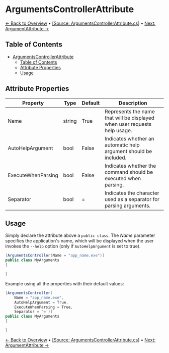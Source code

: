 # ArgumentsControllerAttribute

[← Back to Overview](Overview.md) • [[Source: ArgumentsControllerAttribute.cs]](../EasyArguments/Attributes/ArgumentsControllerAttribute.cs) • [Next: ArgumentAttribute →](./02-ArgumentAttribute.md)

## Table of Contents

- [ArgumentsControllerAttribute](#argumentscontrollerattribute)
  - [Table of Contents](#table-of-contents)
  - [Attribute Properties](#attribute-properties)
  - [Usage](#usage)


## Attribute Properties

Property|Type|Default|Description
---|---|---|---
Name|string|True|Represents the name that will be displayed when user requests help usage.
AutoHelpArgument|bool|False|Indicates whether an automatic help argument should be included.
ExecuteWhenParsing|bool|False|Indicates whether the command should be executed when parsing.
Separator|bool|=|Indicates the character used as a separator for parsing arguments.

## Usage

Simply declare the attribute above a `public class`. The *Name* parameter specifies the application's name, which will be displayed when the user invokes the `--help` option (only if `AutoHelpArgument` is set to true).

```csharp
[ArgumentsController(Name = "app_name.exe")]
public class MyArguments
{

}
```

Example using all the properties with their default values:

```csharp
[ArgumentsController(
    Name = "app_name.exe", 
    AutoHelpArgument = True, 
    ExecuteWhenParsing = True, 
    Separator = '=')]
public class MyArguments
{

}
```

[← Back to Overview](Overview.md) • [[Source: ArgumentsControllerAttribute.cs]](../EasyArguments/Attributes/ArgumentsControllerAttribute.cs) • [Next: ArgumentAttribute →](./02-ArgumentAttribute.md)
